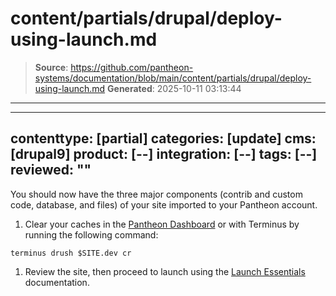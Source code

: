 # content/partials/drupal/deploy-using-launch.md

> **Source**: https://github.com/pantheon-systems/documentation/blob/main/content/partials/drupal/deploy-using-launch.md
> **Generated**: 2025-10-11 03:13:44

---

---
contenttype: [partial]
categories: [update]
cms: [drupal9]
product: [--]
integration: [--]
tags: [--]
reviewed: ""
---

You should now have the three major components (contrib and custom code, database, and files) of your site imported to your Pantheon account. 

1. Clear your caches in the [Pantheon Dashboard](/clear-caches#pantheon-dashboard) or with Terminus by running the following command:

  ```bash{promptUser: user}
  terminus drush $SITE.dev cr
  ```

1. Review the site, then proceed to launch using the [Launch Essentials](/guides/launch) documentation.
